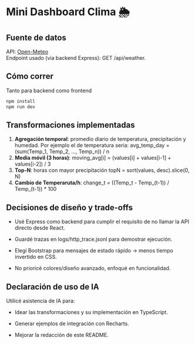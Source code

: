 # Mini Dashboard Clima 🌦️

## Fuente de datos

API: [Open-Meteo](https://open-meteo.com/)  
Endpoint usado (via backend Express):
GET /api/weather.

## Cómo correr

Tanto para backend como frontend

```bash
npm install
npm run dev
```

## Transformaciones implementadas

1. **Agregación temporal**: promedio diario de temperatura, precipitación y humedad. Por ejemplo el de temperatura seria:   avg_temp_day = (sum(Temp_1, Temp_2, ..., Temp_n)) / n
2. **Media móvil (3 horas)**: moving_avg[i] = (values[i] + values[i-1] + values[i-2]) / 3
3. **Top-N**: horas con mayor precipitación topN = sort(values, desc).slice(0, N)
4. **Cambio de Temperaruta/h**: change_t = ((Temp_t - Temp_(t-1)) / Temp_(t-1)) * 100

## Decisiones de diseño y trade-offs

* Usé Express como backend para cumplir el requisito de no llamar la API directo desde React.

* Guardé trazas en logs/http_trace.jsonl para demostrar ejecución.

* Elegí Bootstrap para mensajes de estado rápido → menos tiempo invertido en CSS.

* No prioricé colores/diseño avanzado, enfoqué en funcionalidad.

## Declaración de uso de IA

Utilicé asistencia de IA para:

* Idear las transformaciones y su implementación en TypeScript.

* Generar ejemplos de integración con Recharts.

* Mejorar la redacción de este README.
